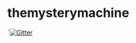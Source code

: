# themysterymachine

`[![Gitter](https://badges.gitter.im/Join%20Chat.svg)](https://gitter.im/The-Mystery-Machine/lobby?utm_source=badge&utm_medium=badge&utm_campaign=pr-badge&utm_content=badge)
